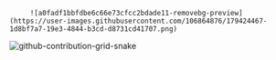          ![a0fadf1bbfdbe6c66e73cfcc2bdade11-removebg-preview](https://user-images.githubusercontent.com/106864876/179424467-1d8bf7a7-19e3-4844-b3cd-d8731cd41707.png)
![github-contribution-grid-snake](https://user-images.githubusercontent.com/106864876/179424426-29262e35-ab7b-4701-8ce3-8ed7db3d592b.svg)
